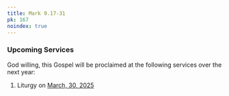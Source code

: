 ```yaml
---
title: Mark 9.17-31
pk: 167
noindex: true
---
```


### Upcoming Services

God willing, this Gospel will be proclaimed at the following services over the next year:


1. Liturgy on [March, 30, 2025](https://orthocal.info/readings/gregorian/2025/03/30/)

